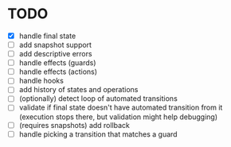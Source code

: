 # TODO

- [x] handle final state
- [ ] add snapshot support
- [ ] add descriptive errors
- [ ] handle effects (guards)
- [ ] handle effects (actions)
- [ ] handle hooks
- [ ] add history of states and operations
- [ ] (optionally) detect loop of automated transitions
- [ ] validate if final state doesn't have automated transition from it (execution stops there, but validation might help debugging) 
- [ ] (requires snapshots) add rollback
- [ ] handle picking a transition that matches a guard